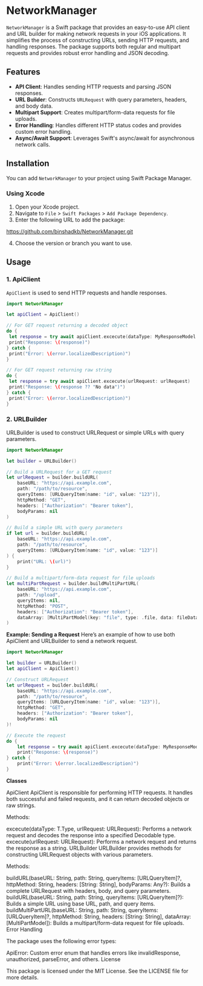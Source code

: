# NetworkManager

`NetworkManager` is a Swift package that provides an easy-to-use API client and URL builder for making network requests in your iOS applications. It simplifies the process of constructing URLs, sending HTTP requests, and handling responses. The package supports both regular and multipart requests and provides robust error handling and JSON decoding.

## Features

- **API Client**: Handles sending HTTP requests and parsing JSON responses.
- **URL Builder**: Constructs `URLRequest` with query parameters, headers, and body data.
- **Multipart Support**: Creates multipart/form-data requests for file uploads.
- **Error Handling**: Handles different HTTP status codes and provides custom error handling.
- **Async/Await Support**: Leverages Swift's async/await for asynchronous network calls.
  
## Installation

You can add `NetworkManager` to your project using Swift Package Manager.

### Using Xcode

1. Open your Xcode project.
2. Navigate to `File` > `Swift Packages` > `Add Package Dependency`.
3. Enter the following URL to add the package:
   
https://github.com/binshadkb/NetworkManager.git


4. Choose the version or branch you want to use.

## Usage

### 1. **ApiClient**

`ApiClient` is used to send HTTP requests and handle responses.

```swift
import NetworkManager

let apiClient = ApiClient()

// For GET request returning a decoded object
do {
 let response = try await apiClient.excecute(dataType: MyResponseModel.self, urlRequest: urlRequest)
 print("Response: \(response)")
} catch {
 print("Error: \(error.localizedDescription)")
}

// For GET request returning raw string
do {
 let response = try await apiClient.excecute(urlRequest: urlRequest)
 print("Response: \(response ?? "No data")")
} catch {
 print("Error: \(error.localizedDescription)")
}
```
### 2. **URLBuilder**
URLBuilder is used to construct URLRequest or simple URLs with query parameters.

```swift
import NetworkManager

let builder = URLBuilder()

// Build a URLRequest for a GET request
let urlRequest = builder.buildURL(
    baseURL: "https://api.example.com",
    path: "/path/to/resource",
    queryItems: [URLQueryItem(name: "id", value: "123")],
    httpMethod: "GET",
    headers: ["Authorization": "Bearer token"],
    bodyParams: nil
)

// Build a simple URL with query parameters
if let url = builder.buildURL(
    baseURL: "https://api.example.com",
    path: "/path/to/resource",
    queryItems: [URLQueryItem(name: "id", value: "123")]
) {
    print("URL: \(url)")
}

// Build a multipart/form-data request for file uploads
let multiPartRequest = builder.buildMultiPartURL(
    baseURL: "https://api.example.com",
    path: "/upload",
    queryItems: nil,
    httpMethod: "POST",
    headers: ["Authorization": "Bearer token"],
    dataArray: [MultiPartModel(key: "file", type: .file, data: fileData)]
)
```

**Example: Sending a Request**
Here’s an example of how to use both ApiClient and URLBuilder to send a network request.

```swift
import NetworkManager

let builder = URLBuilder()
let apiClient = ApiClient()

// Construct URLRequest
let urlRequest = builder.buildURL(
    baseURL: "https://api.example.com",
    path: "/path/to/resource",
    queryItems: [URLQueryItem(name: "id", value: "123")],
    httpMethod: "GET",
    headers: ["Authorization": "Bearer token"],
    bodyParams: nil
)!

// Execute the request
do {
    let response = try await apiClient.excecute(dataType: MyResponseModel.self, urlRequest: urlRequest)
    print("Response: \(response)")
} catch {
    print("Error: \(error.localizedDescription)")
}
```
**Classes**

ApiClient
ApiClient is responsible for performing HTTP requests. It handles both successful and failed requests, and it can return decoded objects or raw strings.

Methods:

excecute<T>(dataType: T.Type, urlRequest: URLRequest): Performs a network request and decodes the response into a specified Decodable type.
excecute(urlRequest: URLRequest): Performs a network request and returns the response as a string.
URLBuilder
URLBuilder provides methods for constructing URLRequest objects with various parameters.

Methods:

buildURL(baseURL: String, path: String, queryItems: [URLQueryItem]?, httpMethod: String, headers: [String: String], bodyParams: Any?): Builds a complete URLRequest with headers, body, and query parameters.
buildURL(baseURL: String, path: String, queryItems: [URLQueryItem]?): Builds a simple URL using base URL, path, and query items.
buildMultiPartURL(baseURL: String, path: String, queryItems: [URLQueryItem]?, httpMethod: String, headers: [String: String], dataArray: [MultiPartModel]): Builds a multipart/form-data request for file uploads.
Error Handling

The package uses the following error types:

ApiError: Custom error enum that handles errors like invalidResponse, unauthorized, parseError, and others.
License

This package is licensed under the MIT License. See the LICENSE file for more details.
